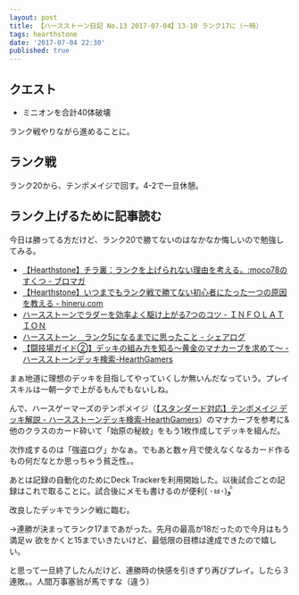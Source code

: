 ```yaml
---
layout: post
title: 【ハースストーン日記 No.13 2017-07-04】13-10 ランク17に（一時）
tags: hearthstone
date: '2017-07-04 22:30'
published: true
---
```


## クエスト
* ミニオンを合計40体破壊

ランク戦やりながら進めることに。

## ランク戦

ランク20から、テンポメイジで回す。4-2で一旦休憩。

## ランク上げるために記事読む
今日は勝ってる方だけど、ランク20で勝てないのはなかなか悔しいので勉強してみる。

* [【Hearthstone】チラ裏：ランクを上げられない理由を考える。:moco78のすくつ - ブロマガ](http://ch.nicovideo.jp/Rheahaorenoyome/blomaga/ar924379)
* [【Hearthstone】いつまでもランク戦で勝てない初心者にたった一つの原因を教える - hineru.com](http://hineru.com/1049606938/)
* [ハースストーンでラダーを効率よく駆け上がる7つのコツ - ＩＮＦＯＬＡＴＩＯＮ](http://colorcolor1128.hatenadiary.jp/entry/2016/06/21/002444)
* [ハースストーン　ランク5になるまでに思ったこと - シェアログ](http://manga-share.com/2017/01/10/post-576/)
* [【闘技場ガイド②】デッキの組み方を知る〜黄金のマナカーブを求めて〜 - ハースストーンデッキ検索-HearthGamers](http://hearthgamers.com/arena/arena_guide3)

まぁ地道に理想のデッキを目指してやっていくしか無いんだなっていう。プレイスキルは一朝一夕で上がるもんでもないしね。

んで、ハースゲーマーズのテンポメイジ（[【スタンダード対応】テンポメイジ デッキ解説 - ハースストーンデッキ検索-HearthGamers](http://hearthgamers.com/decks/meta_deck/tempo_mage_org)）のマナカーブを参考に&他のクラスのカード砕いて「始原の秘紋」をもう1枚作成してデッキを組んだ。

次作成するのは「強盗ログ」かなぁ。でもあと数ヶ月で使えなくなるカード作るもの何だなとか思っちゃう貧乏性。。

あとは記録の自動化のためにDeck Trackerを利用開始した。以後試合ごとの記録はこれで取ることに。試合後にメモも書けるのが便利( ･ㅂ･)و ̑̑

改良したデッキでランク戦に臨む。

→連勝が決まってランク17まであがった。先月の最高が18だったので今月はもう満足ｗ 欲をかくと15までいきたいけど、最低限の目標は達成できたので嬉しい。

と思って一旦終了したんだけど、連勝時の快感を引きずり再びプレイ。したら３連敗。。人間万事塞翁が馬ですな（違う）
